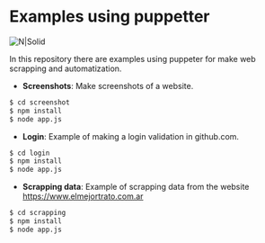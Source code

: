 # Examples using puppetter
![N|Solid](https://cdn-images-1.medium.com/max/641/1*4GVSbbdBhWr73IgBykO5hA.png)

In this repository there are examples using puppeter for make web scrapping and automatization.

- **Screenshots**: Make screenshots of a website.
```sh
$ cd screenshot
$ npm install
$ node app.js
```

- **Login**: Example of making a login validation in github.com.
```sh
$ cd login
$ npm install
$ node app.js
```

- **Scrapping data**: Example of scrapping data from the website https://www.elmejortrato.com.ar
```sh
$ cd scrapping
$ npm install
$ node app.js
```
